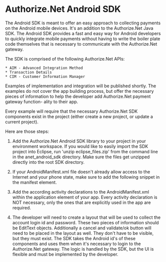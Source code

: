 **Authorize.Net Android SDK**
=========================

The Android SDK is meant to offer an easy approach to collecting payments
on the Android mobile devices.  It's an addition to the Authorize.Net Java
SDK.  The Android SDK provides a fast and easy way for Android developers
to quickly integrate mobile payments without having to write the boiler plate
code themselves that is necessary to communicate with the Authorize.Net gateway.

The SDK is comprised of the following Authorize.Net APIs:
    
    * AIM - Advanced Integration Method
    * Transaction Details
    * CIM - Customer Information Manager

Examples of implementation and integration will be published shortly. The examples do
not cover the app building process, but offer the necessary pieces of 
information to help the developer add Authorize.Net payment gateway function-
ality to their app.

Every example will require that the necessary Authorize.Net SDK components 
exist in the project (either create a new project, or update a current project). 

Here are those steps:

1. Add the Authorize.Net Android SDK library to your project in your 
environment workspace.  If you would like to easily import the SDK project into Eclipse, 
run 'unzip eclipse_files.zip' from the command line in the anet_android_sdk 
directory.  Make sure the files get unzipped directly into the root SDK 
directory.

2.  If your AndroidManifest.xml file doesn't already allow access to the
Internet and your phone state, make sure to add the following snippet in the 
manifest element.

  <uses-permission android:name="android.permission.INTERNET"/>
  <uses-permission android:name="android.permission.READ_PHONE_STATE"/>
  <uses-permission android:name="android.permission.ACCESS_WIFI_STATE"/>

3. Add the according activity declarations to the AndroidManifest.xml within the
application element of your app.  Every activity declaration is NOT necessary,
only the ones that are explicitly used in the app are required.  

4.  The developer will need to create a layout that will be used to collect
the account login id and password.  These two pieces of information should be
EditText objects.  Additionally a cancel and validate/ok button will need to
be placed in the layout as well.  They don't have to be visible, but they must
exist.  The SDK takes the Android id's of these components and uses them when
it's necessary to login to the Authorize.Net gateway.  The logic is handled by
the SDK, but the UI is flexible and must be implemented by the developer.  
 


